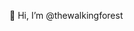 👋 Hi, I’m @thewalkingforest

<!---
thewalkingforest/thewalkingforest is a ✨ special ✨ repository because its `README.md` (this file) appears on your GitHub profile.
You can click the Preview link to take a look at your changes.
--->
